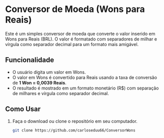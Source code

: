 # Conversor de Moeda (Wons para Reais)

Este é um simples conversor de moeda que converte o valor inserido em Wons para Reais (BRL). O valor é formatado com separadores de milhar e vírgula como separador decimal para um formato mais amigável.

## Funcionalidade

- O usuário digita um valor em Wons.
- O valor em Wons é convertido para Reais usando a taxa de conversão de **1 Won = 0,0039 Reais**.
- O resultado é mostrado em um formato monetário (R$) com separação de milhares e vírgula como separador decimal.

## Como Usar

1. Faça o download ou clone o repositório em seu computador.
   
   ```bash
   git clone https://github.com/carloseduu66/ConversorWons

